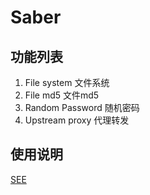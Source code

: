 # Saber

## 功能列表
1. File system 文件系统
1. File md5 文件md5
1. Random Password 随机密码
1. Upstream proxy 代理转发

## 使用说明
[SEE](saber.md)
